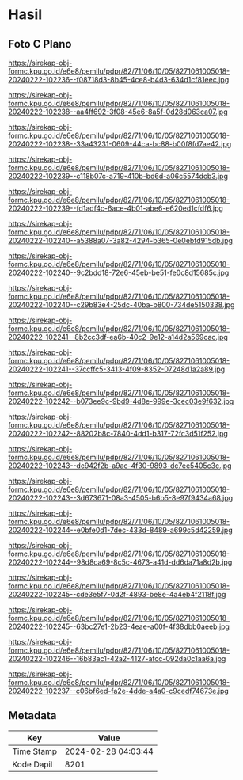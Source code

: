 # Hasil

## Foto C Plano

https://sirekap-obj-formc.kpu.go.id/e6e8/pemilu/pdpr/82/71/06/10/05/8271061005018-20240222-102236--f08718d3-8b45-4ce8-b4d3-634d1cf81eec.jpg

https://sirekap-obj-formc.kpu.go.id/e6e8/pemilu/pdpr/82/71/06/10/05/8271061005018-20240222-102238--aa4ff692-3f08-45e6-8a5f-0d28d063ca07.jpg

https://sirekap-obj-formc.kpu.go.id/e6e8/pemilu/pdpr/82/71/06/10/05/8271061005018-20240222-102238--33a43231-0609-44ca-bc88-b00f8fd7ae42.jpg

https://sirekap-obj-formc.kpu.go.id/e6e8/pemilu/pdpr/82/71/06/10/05/8271061005018-20240222-102239--c118b07c-a719-410b-bd6d-a06c5574dcb3.jpg

https://sirekap-obj-formc.kpu.go.id/e6e8/pemilu/pdpr/82/71/06/10/05/8271061005018-20240222-102239--fd1adf4c-6ace-4b01-abe6-e620ed1cfdf6.jpg

https://sirekap-obj-formc.kpu.go.id/e6e8/pemilu/pdpr/82/71/06/10/05/8271061005018-20240222-102240--a5388a07-3a82-4294-b365-0e0ebfd915db.jpg

https://sirekap-obj-formc.kpu.go.id/e6e8/pemilu/pdpr/82/71/06/10/05/8271061005018-20240222-102240--9c2bdd18-72e6-45eb-be51-fe0c8d15685c.jpg

https://sirekap-obj-formc.kpu.go.id/e6e8/pemilu/pdpr/82/71/06/10/05/8271061005018-20240222-102240--c29b83e4-25dc-40ba-b800-734de5150338.jpg

https://sirekap-obj-formc.kpu.go.id/e6e8/pemilu/pdpr/82/71/06/10/05/8271061005018-20240222-102241--8b2cc3df-ea6b-40c2-9e12-a14d2a569cac.jpg

https://sirekap-obj-formc.kpu.go.id/e6e8/pemilu/pdpr/82/71/06/10/05/8271061005018-20240222-102241--37ccffc5-3413-4f09-8352-07248d1a2a89.jpg

https://sirekap-obj-formc.kpu.go.id/e6e8/pemilu/pdpr/82/71/06/10/05/8271061005018-20240222-102242--b073ee9c-9bd9-4d8e-999e-3cec03e9f632.jpg

https://sirekap-obj-formc.kpu.go.id/e6e8/pemilu/pdpr/82/71/06/10/05/8271061005018-20240222-102242--88202b8c-7840-4dd1-b317-72fc3d51f252.jpg

https://sirekap-obj-formc.kpu.go.id/e6e8/pemilu/pdpr/82/71/06/10/05/8271061005018-20240222-102243--dc942f2b-a9ac-4f30-9893-dc7ee5405c3c.jpg

https://sirekap-obj-formc.kpu.go.id/e6e8/pemilu/pdpr/82/71/06/10/05/8271061005018-20240222-102243--3d673671-08a3-4505-b6b5-8e97f9434a68.jpg

https://sirekap-obj-formc.kpu.go.id/e6e8/pemilu/pdpr/82/71/06/10/05/8271061005018-20240222-102244--e0bfe0d1-7dec-433d-8489-a699c5d42259.jpg

https://sirekap-obj-formc.kpu.go.id/e6e8/pemilu/pdpr/82/71/06/10/05/8271061005018-20240222-102244--98d8ca69-8c5c-4673-a41d-dd6da71a8d2b.jpg

https://sirekap-obj-formc.kpu.go.id/e6e8/pemilu/pdpr/82/71/06/10/05/8271061005018-20240222-102245--cde3e5f7-0d2f-4893-be8e-4a4eb4f2118f.jpg

https://sirekap-obj-formc.kpu.go.id/e6e8/pemilu/pdpr/82/71/06/10/05/8271061005018-20240222-102245--63bc27e1-2b23-4eae-a00f-4f38dbb0aeeb.jpg

https://sirekap-obj-formc.kpu.go.id/e6e8/pemilu/pdpr/82/71/06/10/05/8271061005018-20240222-102246--16b83ac1-42a2-4127-afcc-092da0c1aa6a.jpg

https://sirekap-obj-formc.kpu.go.id/e6e8/pemilu/pdpr/82/71/06/10/05/8271061005018-20240222-102237--c06bf6ed-fa2e-4dde-a4a0-c9cedf74673e.jpg


## Metadata

| Key        | Value               |
| ---------- | ------------------- |
| Time Stamp | 2024-02-28 04:03:44 |
| Kode Dapil | 8201                |



